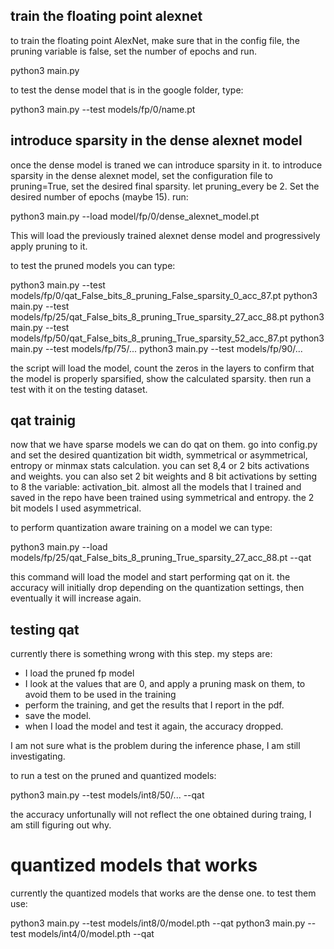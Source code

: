 <!-- README  -->

## train the floating point alexnet ##
to train the floating point AlexNet, make sure that in the config file, the pruning variable is false, 
set the number of epochs and run.

python3 main.py 

to test the dense model that is in the google folder, type:

python3 main.py --test models/fp/0/name.pt 

## introduce sparsity in the dense alexnet model ##
once the dense model is traned we can introduce sparsity in it. 
to introduce sparsity in the dense alexnet model, set the configuration file to pruning=True,
set the desired final sparsity. let pruning_every be 2. Set the desired number of epochs (maybe 15).
run:

python3 main.py --load model/fp/0/dense_alexnet_model.pt

This will load the previously trained alexnet dense model and progressively apply pruning to it. 

to test the pruned models you can type:

python3 main.py --test models/fp/0/qat_False_bits_8_pruning_False_sparsity_0_acc_87.pt
python3 main.py --test models/fp/25/qat_False_bits_8_pruning_True_sparsity_27_acc_88.pt
python3 main.py --test models/fp/50/qat_False_bits_8_pruning_True_sparsity_52_acc_87.pt 
python3 main.py --test models/fp/75/...
python3 main.py --test models/fp/90/...

the script will load the model, count the zeros in the layers to confirm that the model is properly 
sparsified, show the calculated sparsity.
then run a test with it on the testing dataset. 



## qat trainig ##
now that we have sparse models we can do qat on them. 
go into config.py and set the desired quantization bit width, symmetrical or asymmetrical, entropy or minmax stats calculation.
you can set 8,4 or 2 bits activations and weights. 
you can also set 2 bit weights and 8 bit activations by setting to 8 the variable: activation_bit.
almost all the models that I trained and saved in the repo have been trained using symmetrical and entropy. 
the 2 bit models I used asymmetrical. 

to perform quantization aware training on a model we can type:

python3 main.py --load models/fp/25/qat_False_bits_8_pruning_True_sparsity_27_acc_88.pt --qat

this command will load the model and start performing qat on it. 
the accuracy will initially drop depending on the quantization settings, then eventually it will increase again. 




## testing qat ##
currently there is something wrong with this step. 
my steps are: 
- I load the pruned fp model
- I look at the values that are 0, and apply a pruning mask on them, to avoid them to be used in the training
- perform the training, and get the results that I report in the pdf. 
- save the model. 
- when I load the model and test it again, the accuracy dropped. 

I am not sure what is the problem during the inference phase, I am still investigating. 

to run a test on the pruned and quantized models:

python3 main.py --test models/int8/50/... --qat

the accuracy unfortunally will not reflect the one obtained during traing, I am still figuring out why. 

# quantized models that works
currently the quantized models that works are the dense one. to test them use:

python3 main.py --test models/int8/0/model.pth --qat
python3 main.py --test models/int4/0/model.pth --qat

